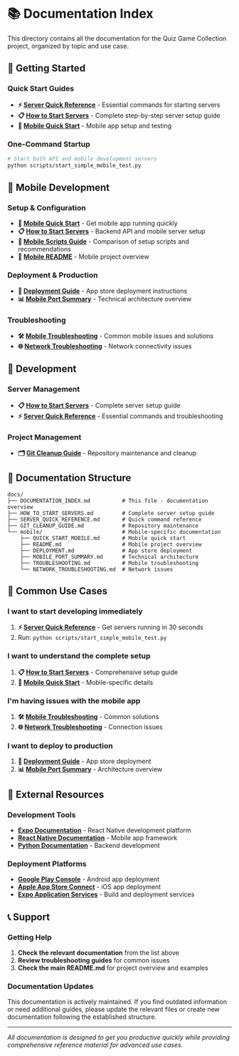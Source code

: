 # 📚 Documentation Index

This directory contains all the documentation for the Quiz Game Collection project, organized by topic and use case.

## 🚀 Getting Started

### **Quick Start Guides**
- **⚡ [Server Quick Reference](SERVER_QUICK_REFERENCE.md)** - Essential commands for starting servers
- **📋 [How to Start Servers](HOW_TO_START_SERVERS.md)** - Complete step-by-step server setup guide
- **📱 [Mobile Quick Start](mobile/QUICK_START_MOBILE.md)** - Mobile app setup and testing

### **One-Command Startup**
```bash
# Start both API and mobile development servers
python scripts/start_simple_mobile_test.py
```

## 📱 Mobile Development

### **Setup & Configuration**
- **📱 [Mobile Quick Start](mobile/QUICK_START_MOBILE.md)** - Get mobile app running quickly
- **📋 [How to Start Servers](HOW_TO_START_SERVERS.md)** - Backend API and mobile server setup
- **🔧 [Mobile Scripts Guide](MOBILE_SCRIPTS_GUIDE.md)** - Comparison of setup scripts and recommendations
- **📖 [Mobile README](mobile/README.md)** - Mobile project overview

### **Deployment & Production**
- **🚀 [Deployment Guide](mobile/DEPLOYMENT.md)** - App store deployment instructions
- **📊 [Mobile Port Summary](mobile/MOBILE_PORT_SUMMARY.md)** - Technical architecture overview

### **Troubleshooting**
- **🛠️ [Mobile Troubleshooting](mobile/TROUBLESHOOTING.md)** - Common mobile issues and solutions
- **🌐 [Network Troubleshooting](mobile/NETWORK_TROUBLESHOOTING.md)** - Network connectivity issues

## 🔧 Development

### **Server Management**
- **📋 [How to Start Servers](HOW_TO_START_SERVERS.md)** - Complete server setup guide
- **⚡ [Server Quick Reference](SERVER_QUICK_REFERENCE.md)** - Essential commands and troubleshooting

### **Project Management**
- **🗂️ [Git Cleanup Guide](GIT_CLEANUP_GUIDE.md)** - Repository maintenance and cleanup

## 📖 Documentation Structure

```
docs/
├── DOCUMENTATION_INDEX.md          # This file - documentation overview
├── HOW_TO_START_SERVERS.md         # Complete server setup guide
├── SERVER_QUICK_REFERENCE.md       # Quick command reference
├── GIT_CLEANUP_GUIDE.md            # Repository maintenance
└── mobile/                         # Mobile-specific documentation
    ├── QUICK_START_MOBILE.md       # Mobile quick start
    ├── README.md                   # Mobile project overview
    ├── DEPLOYMENT.md               # App store deployment
    ├── MOBILE_PORT_SUMMARY.md      # Technical architecture
    ├── TROUBLESHOOTING.md          # Mobile troubleshooting
    └── NETWORK_TROUBLESHOOTING.md  # Network issues
```

## 🎯 Common Use Cases

### **I want to start developing immediately**
1. **⚡ [Server Quick Reference](SERVER_QUICK_REFERENCE.md)** - Get servers running in 30 seconds
2. Run: `python scripts/start_simple_mobile_test.py`

### **I want to understand the complete setup**
1. **📋 [How to Start Servers](HOW_TO_START_SERVERS.md)** - Comprehensive setup guide
2. **📱 [Mobile Quick Start](mobile/QUICK_START_MOBILE.md)** - Mobile-specific details

### **I'm having issues with the mobile app**
1. **🛠️ [Mobile Troubleshooting](mobile/TROUBLESHOOTING.md)** - Common solutions
2. **🌐 [Network Troubleshooting](mobile/NETWORK_TROUBLESHOOTING.md)** - Connection issues

### **I want to deploy to production**
1. **🚀 [Deployment Guide](mobile/DEPLOYMENT.md)** - App store deployment
2. **📊 [Mobile Port Summary](mobile/MOBILE_PORT_SUMMARY.md)** - Architecture overview

## 🔗 External Resources

### **Development Tools**
- **[Expo Documentation](https://docs.expo.dev/)** - React Native development platform
- **[React Native Documentation](https://reactnative.dev/docs/getting-started)** - Mobile app framework
- **[Python Documentation](https://docs.python.org/3/)** - Backend development

### **Deployment Platforms**
- **[Google Play Console](https://play.google.com/console/)** - Android app deployment
- **[Apple App Store Connect](https://appstoreconnect.apple.com/)** - iOS app deployment
- **[Expo Application Services](https://expo.dev/eas)** - Build and deployment services

## 📞 Support

### **Getting Help**
1. **Check the relevant documentation** from the list above
2. **Review troubleshooting guides** for common issues
3. **Check the main README.md** for project overview and examples

### **Documentation Updates**
This documentation is actively maintained. If you find outdated information or need additional guides, please update the relevant files or create new documentation following the established structure.

---

*All documentation is designed to get you productive quickly while providing comprehensive reference material for advanced use cases.*
